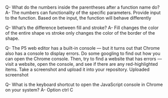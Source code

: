 Q- What do the numbers inside the parentheses after a function name do?
A- The numbers can functionality of the specific parameters. Provide input to the function. Based on the input, the function will behave differently 

Q- What’s the difference between fill and stroke?
A- Fill changes the color of the entire shape vs stroke only changes the color of the border of the shape.

Q- The P5 web editor has a built-in console — but it turns out that Chrome also has a console to display errors. Do some googling to find out how you can open the Chrome console. Then, try to find a website that has errors — visit a website, open the console, and see if there are any red-highlighted items. Take a screenshot and upload it into your repository.
Uploaded screenshot

Q- What is the keyboard shortcut to open the JavaScript console in Chrome on your system?
A- Option ctrl C
